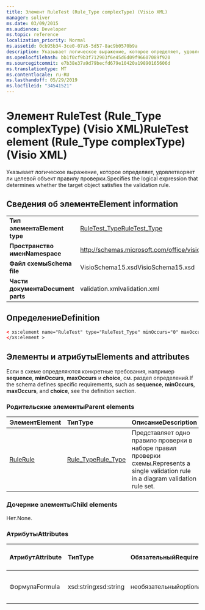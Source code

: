 ```yaml
---
title: Элемент RuleTest (Rule_Type complexType) (Visio XML)
manager: soliver
ms.date: 03/09/2015
ms.audience: Developer
ms.topic: reference
localization_priority: Normal
ms.assetid: 0cb95b34-3ce0-07a5-5d57-8ac9b0570b9a
description: Указывает логическое выражение, которое определяет, удовлетворяет ли целевой объект правилу проверки.
ms.openlocfilehash: bb1f0cf9b3f712903f6e45d6d09f96607089f920
ms.sourcegitcommit: e7b38e37a9d79becfd679e10420a19890165606d
ms.translationtype: MT
ms.contentlocale: ru-RU
ms.lasthandoff: 05/29/2019
ms.locfileid: "34541521"
---
```

# <a name="ruletest-element-rule_type-complextype-visio-xml"></a><span data-ttu-id="4b93c-103">Элемент RuleTest (Rule_Type complexType) (Visio XML)</span><span class="sxs-lookup"><span data-stu-id="4b93c-103">RuleTest element (Rule_Type complexType) (Visio XML)</span></span>

<span data-ttu-id="4b93c-104">Указывает логическое выражение, которое определяет, удовлетворяет ли целевой объект правилу проверки.</span><span class="sxs-lookup"><span data-stu-id="4b93c-104">Specifies the logical expression that determines whether the target object satisfies the validation rule.</span></span>
  
## <a name="element-information"></a><span data-ttu-id="4b93c-105">Сведения об элементе</span><span class="sxs-lookup"><span data-stu-id="4b93c-105">Element information</span></span>

|||
|:-----|:-----|
|<span data-ttu-id="4b93c-106">**Тип элемента**</span><span class="sxs-lookup"><span data-stu-id="4b93c-106">**Element type**</span></span> <br/> |[<span data-ttu-id="4b93c-107">RuleTest_Type</span><span class="sxs-lookup"><span data-stu-id="4b93c-107">RuleTest_Type</span></span>](ruletest_type-complextypevisio-xml.md) <br/> |
|<span data-ttu-id="4b93c-108">**Пространство имен**</span><span class="sxs-lookup"><span data-stu-id="4b93c-108">**Namespace**</span></span> <br/> |http://schemas.microsoft.com/office/visio/2012/main  <br/> |
|<span data-ttu-id="4b93c-109">**Файл схемы**</span><span class="sxs-lookup"><span data-stu-id="4b93c-109">**Schema file**</span></span> <br/> |<span data-ttu-id="4b93c-110">VisioSchema15.xsd</span><span class="sxs-lookup"><span data-stu-id="4b93c-110">VisioSchema15.xsd</span></span>  <br/> |
|<span data-ttu-id="4b93c-111">**Части документа**</span><span class="sxs-lookup"><span data-stu-id="4b93c-111">**Document parts**</span></span> <br/> |<span data-ttu-id="4b93c-112">validation.xml</span><span class="sxs-lookup"><span data-stu-id="4b93c-112">validation.xml</span></span>  <br/> |
   
## <a name="definition"></a><span data-ttu-id="4b93c-113">Определение</span><span class="sxs-lookup"><span data-stu-id="4b93c-113">Definition</span></span>

```XML
< xs:element name="RuleTest" type="RuleTest_Type" minOccurs="0" maxOccurs="1" >
</xs:element >
```

## <a name="elements-and-attributes"></a><span data-ttu-id="4b93c-114">Элементы и атрибуты</span><span class="sxs-lookup"><span data-stu-id="4b93c-114">Elements and attributes</span></span>

<span data-ttu-id="4b93c-115">Если в схеме определяются конкретные требования, например **sequence**, **minOccurs**, **maxOccurs** и **choice**, см. раздел определений.</span><span class="sxs-lookup"><span data-stu-id="4b93c-115">If the schema defines specific requirements, such as **sequence**, **minOccurs**, **maxOccurs**, and **choice**, see the definition section.</span></span> 
  
### <a name="parent-elements"></a><span data-ttu-id="4b93c-116">Родительские элементы</span><span class="sxs-lookup"><span data-stu-id="4b93c-116">Parent elements</span></span>

|<span data-ttu-id="4b93c-117">**Элемент**</span><span class="sxs-lookup"><span data-stu-id="4b93c-117">**Element**</span></span>|<span data-ttu-id="4b93c-118">**Тип**</span><span class="sxs-lookup"><span data-stu-id="4b93c-118">**Type**</span></span>|<span data-ttu-id="4b93c-119">**Описание**</span><span class="sxs-lookup"><span data-stu-id="4b93c-119">**Description**</span></span>|
|:-----|:-----|:-----|
|[<span data-ttu-id="4b93c-120">Rule</span><span class="sxs-lookup"><span data-stu-id="4b93c-120">Rule</span></span>](rule-element-ruleset_type-complextypevisio-xml.md) <br/> |[<span data-ttu-id="4b93c-121">Rule_Type</span><span class="sxs-lookup"><span data-stu-id="4b93c-121">Rule_Type</span></span>](rule_type-complextypevisio-xml.md) <br/> |<span data-ttu-id="4b93c-122">Представляет одно правило проверки в наборе правил проверки схемы.</span><span class="sxs-lookup"><span data-stu-id="4b93c-122">Represents a single validation rule in a diagram validation rule set.</span></span>  <br/> |
   
### <a name="child-elements"></a><span data-ttu-id="4b93c-123">Дочерние элементы</span><span class="sxs-lookup"><span data-stu-id="4b93c-123">Child elements</span></span>

<span data-ttu-id="4b93c-124">Нет.</span><span class="sxs-lookup"><span data-stu-id="4b93c-124">None.</span></span>
  
### <a name="attributes"></a><span data-ttu-id="4b93c-125">Атрибуты</span><span class="sxs-lookup"><span data-stu-id="4b93c-125">Attributes</span></span>

|<span data-ttu-id="4b93c-126">**Атрибут**</span><span class="sxs-lookup"><span data-stu-id="4b93c-126">**Attribute**</span></span>|<span data-ttu-id="4b93c-127">**Тип**</span><span class="sxs-lookup"><span data-stu-id="4b93c-127">**Type**</span></span>|<span data-ttu-id="4b93c-128">**Обязательный**</span><span class="sxs-lookup"><span data-stu-id="4b93c-128">**Required**</span></span>|<span data-ttu-id="4b93c-129">**Описание**</span><span class="sxs-lookup"><span data-stu-id="4b93c-129">**Description**</span></span>|<span data-ttu-id="4b93c-130">**Возможные значения**</span><span class="sxs-lookup"><span data-stu-id="4b93c-130">**Possible values**</span></span>|
|:-----|:-----|:-----|:-----|:-----|
|<span data-ttu-id="4b93c-131">Формула</span><span class="sxs-lookup"><span data-stu-id="4b93c-131">Formula</span></span>  <br/> |<span data-ttu-id="4b93c-132">xsd:string</span><span class="sxs-lookup"><span data-stu-id="4b93c-132">xsd:string</span></span>  <br/> |<span data-ttu-id="4b93c-133">необязательный</span><span class="sxs-lookup"><span data-stu-id="4b93c-133">optional</span></span>  <br/> |<span data-ttu-id="4b93c-134">Представляет формулу элемента.</span><span class="sxs-lookup"><span data-stu-id="4b93c-134">Represents the element's formula.</span></span>  <br/> |<span data-ttu-id="4b93c-135">Значения xsd:string.</span><span class="sxs-lookup"><span data-stu-id="4b93c-135">Values of the xsd:string.</span></span>  <br/> |
   

